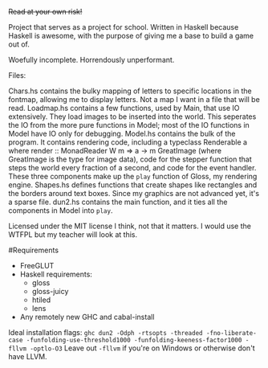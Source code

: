 ~~Read at your own risk!~~








Project that serves as a project for school. Written in Haskell because Haskell is awesome, with the purpose of giving me a base to build a game out of. 

Woefully incomplete. Horrendously unperformant. 


Files:

Chars.hs contains the bulky mapping of letters to specific locations in the fontmap, allowing me to display letters. Not a map I want in a file that will be read.
Loadmap.hs contains a few functions, used by Main, that use IO extensively. They load images to be inserted into the world. This seperates the IO from the more pure functions in Model; most of the IO functions in Model have IO only for debugging.
Model.hs contains the bulk of the program. It contains rendering code, including a typeclass Renderable a where render :: MonadReader W m => a -> m GreatImage (where GreatImage is the type for image data), code for the stepper function that steps the world every fraction of a second, and code for the event handler. These three components make up the `play` function of Gloss, my rendering engine.
Shapes.hs defines functions that create shapes like rectangles and the borders around text boxes. Since my graphics are not advanced yet, it's a sparse file.
dun2.hs contains the main function, and it ties all the components in Model into `play`. 


Licensed under the MIT license I think, not that it matters. I would use the WTFPL but my teacher will look at this.

#Requirements
- FreeGLUT
- Haskell requirements:
	- gloss
	- gloss-juicy
	- htiled
	- lens
- Any remotely new GHC and cabal-install

Ideal installation flags: `ghc dun2 -Odph -rtsopts -threaded -fno-liberate-case -funfolding-use-threshold1000 -funfolding-keeness-factor1000 -fllvm -optlo-O3`
Leave out `-fllvm` if you're on Windows or otherwise don't have LLVM. 
